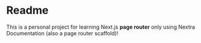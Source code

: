 # Readme

This is a personal project for learning Next.js **page router** only using Nextra Documentation (also a page router scaffold)!
